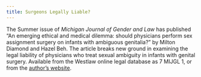 ```yaml
---
title: Surgeons Legally Liable?
---
```


The Summer issue of _Michigan Journal of Gender and Law_ has published &#8220;An emerging ethical and medical dilemma: should physicians perform sex assignment surgery on infants with ambiguous genitalia?&#8221; by Milton Diamond and Hazel Beh. The article breaks new ground in examining the legal liability of physicians who treat sexual ambiguity in infants with genital surgery. Available from the Westlaw online legal database as 7 <span class="caps">MIJGL</span> 1, or from the [author&#8217;s website][1].

 [1]: http://www.hawaii.edu/PCSS/online_artcls/intersex/intersex00_00.html